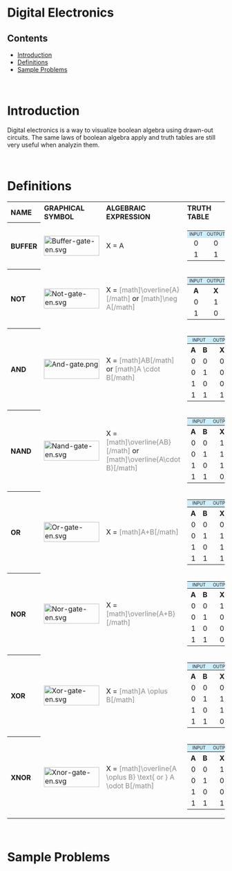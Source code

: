 # Digital Electronics

## Contents
- [Introduction](#introduction)
- [Definitions](#definitions)
- [Sample Problems](#sampleproblems)

<br>

# Introduction

Digital electronics is a way to visualize boolean algebra using drawn-out circuits. The same laws of boolean algebra apply and truth tables are still very useful when analyzin them.

<br>

# Definitions

<table class="wikitable" style="text-align: left">

<tr>
<th><b>NAME</b>
</th>
<th><b>GRAPHICAL SYMBOL</b>
</th>
<th><b>ALGEBRAIC EXPRESSION</b>
</th>
<th><b>TRUTH TABLE</b>
</th></tr>
<tr>
<th><b>BUFFER</b>
</th>
<td> <a href="categories.acsl.org/wiki/index.php?title=File:Buffer-gate-en.svg" class="image"><img alt="Buffer-gate-en.svg" src="categories.acsl.org/wiki/images/thumb/a/a6/Buffer-gate-en.svg/128px-Buffer-gate-en.svg.png" width="128" height="46" srcset="categories.acsl.org/wiki/images/thumb/a/a6/Buffer-gate-en.svg/192px-Buffer-gate-en.svg.png 1.5x, categories.acsl.org/wiki/images/thumb/a/a6/Buffer-gate-en.svg/256px-Buffer-gate-en.svg.png 2x" /></a>
</td>
<td> X = A
</td>
<td>
<table class="wikitable" style="text-align: center">

<tr>
<td style="background-color: #cceeff; font-size: x-small">INPUT
</td>
<td style="background-color: #cceeff; font-size: x-small">OUTPUT
</td></tr>
<tr>
<td> 0 </td>
<td> 0
</td></tr>
<tr>
<td> 1 </td>
<td> 1
</td></tr></table>
</td></tr>
<tr>
<th><b>NOT</b>
</th>
<td> <a href="categories.acsl.org/wiki/index.php?title=File:Not-gate-en.svg" class="image"><img alt="Not-gate-en.svg" src="categories.acsl.org/wiki/images/thumb/9/9f/Not-gate-en.svg/128px-Not-gate-en.svg.png" width="128" height="46" srcset="categories.acsl.org/wiki/images/thumb/9/9f/Not-gate-en.svg/192px-Not-gate-en.svg.png 1.5x, categories.acsl.org/wiki/images/thumb/9/9f/Not-gate-en.svg/256px-Not-gate-en.svg.png 2x" /></a>
</td>
<td> X = <span style='opacity:0.5'>[math]\overline{A}[/math]</span> or  <span style='opacity:0.5'>[math]\neg A[/math]</span>
</td>
<td>
<table class="wikitable" style="text-align: center">

<tr>
<td style="background-color: #cceeff; font-size: x-small">INPUT
</td>
<td style="background-color: #cceeff; font-size: x-small">OUTPUT
</td></tr>
<tr>
<th> A </th>
<th> X
</th></tr>
<tr>
<td> 0 </td>
<td> 1
</td></tr>
<tr>
<td> 1 </td>
<td> 0
</td></tr></table>
</td></tr>
<tr>
<th><b>AND</b>
</th>
<td><a href="categories.acsl.org/wiki/index.php?title=File:And-gate.png" class="image"><img alt="And-gate.png" src="categories.acsl.org/wiki/images/thumb/d/d8/And-gate.png/128px-And-gate.png" width="128" height="46" srcset="categories.acsl.org/wiki/images/thumb/d/d8/And-gate.png/192px-And-gate.png 1.5x, categories.acsl.org/wiki/images/thumb/d/d8/And-gate.png/256px-And-gate.png 2x" /></a>
</td>
<td> X = <span style='opacity:0.5'>[math]AB[/math]</span> or <span style='opacity:0.5'>[math]A \cdot B[/math]</span>
</td>
<td>
<table class="wikitable" style="text-align: center">

<tr>
<td colspan="2" style="background-color: #cceeff; font-size: x-small">INPUT
</td>
<td colspan="1" style="background-color: #cceeff; font-size: x-small">OUTPUT
</td></tr>
<tr>
<th> A </th>
<th> B </th>
<th>  X
</th></tr>
<tr>
<td> 0 </td>
<td> 0 </td>
<td> 0
</td></tr>
<tr>
<td> 0 </td>
<td> 1 </td>
<td> 0
</td></tr>
<tr>
<td> 1 </td>
<td> 0 </td>
<td> 0
</td></tr>
<tr>
<td> 1 </td>
<td> 1 </td>
<td> 1
</td></tr></table>
</td></tr>
<tr>
<th><b>NAND</b>
</th>
<td> <a href="categories.acsl.org/wiki/index.php?title=File:Nand-gate-en.svg" class="image"><img alt="Nand-gate-en.svg" src="categories.acsl.org/wiki/images/thumb/5/58/Nand-gate-en.svg/128px-Nand-gate-en.svg.png" width="128" height="46" srcset="categories.acsl.org/wiki/images/thumb/5/58/Nand-gate-en.svg/192px-Nand-gate-en.svg.png 1.5x, categories.acsl.org/wiki/images/thumb/5/58/Nand-gate-en.svg/256px-Nand-gate-en.svg.png 2x" /></a>
</td>
<td> X = <span style='opacity:0.5'>[math]\overline{AB}[/math]</span> or <span style='opacity:0.5'>[math]\overline{A\cdot B}[/math]</span>
</td>
<td>
<table class="wikitable" style="text-align: center">

<tr>
<td colspan="2" style="background-color: #cceeff; font-size: x-small">INPUT
</td>
<td style="background-color: #cceeff; font-size: x-small">OUTPUT
</td></tr>
<tr>
<th> A </th>
<th> B </th>
<th> X
</th></tr>
<tr>
<td> 0 </td>
<td> 0 </td>
<td> 1
</td></tr>
<tr>
<td> 0 </td>
<td> 1 </td>
<td> 1
</td></tr>
<tr>
<td> 1 </td>
<td> 0 </td>
<td> 1
</td></tr>
<tr>
<td> 1 </td>
<td> 1 </td>
<td> 0
</td></tr></table>
</td></tr>
<tr>
<th><b>OR</b>
</th>
<td> <a href="categories.acsl.org/wiki/index.php?title=File:Or-gate-en.svg" class="image"><img alt="Or-gate-en.svg" src="categories.acsl.org/wiki/images/thumb/4/4c/Or-gate-en.svg/128px-Or-gate-en.svg.png" width="128" height="46" srcset="categories.acsl.org/wiki/images/thumb/4/4c/Or-gate-en.svg/192px-Or-gate-en.svg.png 1.5x, categories.acsl.org/wiki/images/thumb/4/4c/Or-gate-en.svg/256px-Or-gate-en.svg.png 2x" /></a>
</td>
<td> X = <span style='opacity:0.5'>[math]A+B[/math]</span>
</td>
<td>
<table class="wikitable" style="text-align: center">

<tr>
<td colspan="2" style="background-color: #cceeff; font-size: x-small">INPUT
</td>
<td style="background-color: #cceeff; font-size: x-small">OUTPUT
</td></tr>
<tr>
<th> A </th>
<th> B </th>
<th> X
</th></tr>
<tr>
<td> 0 </td>
<td> 0 </td>
<td> 0
</td></tr>
<tr>
<td> 0 </td>
<td> 1 </td>
<td> 1
</td></tr>
<tr>
<td> 1 </td>
<td> 0 </td>
<td> 1
</td></tr>
<tr>
<td> 1 </td>
<td> 1 </td>
<td> 1
</td></tr></table>
</td></tr>
<tr>
<th><b>NOR</b>
</th>
<td> <a href="categories.acsl.org/wiki/index.php?title=File:Nor-gate-en.svg" class="image"><img alt="Nor-gate-en.svg" src="categories.acsl.org/wiki/images/thumb/9/94/Nor-gate-en.svg/128px-Nor-gate-en.svg.png" width="128" height="46" srcset="categories.acsl.org/wiki/images/thumb/9/94/Nor-gate-en.svg/192px-Nor-gate-en.svg.png 1.5x, categories.acsl.org/wiki/images/thumb/9/94/Nor-gate-en.svg/256px-Nor-gate-en.svg.png 2x" /></a>
</td>
<td> X = <span style='opacity:0.5'>[math]\overline{A+B}[/math]</span>
</td>
<td>
<table class="wikitable" style="text-align: center">

<tr>
<td colspan="2" style="background-color: #cceeff; font-size: x-small">INPUT
</td>
<td style="background-color: #cceeff; font-size: x-small">OUTPUT
</td></tr>
<tr>
<th> A </th>
<th> B </th>
<th> X
</th></tr>
<tr>
<td> 0 </td>
<td> 0 </td>
<td> 1
</td></tr>
<tr>
<td> 0 </td>
<td> 1 </td>
<td> 0
</td></tr>
<tr>
<td> 1 </td>
<td> 0 </td>
<td> 0
</td></tr>
<tr>
<td> 1 </td>
<td> 1 </td>
<td> 0
</td></tr></table>
</td></tr>
<tr>
<th><b>XOR</b>
</th>
<td><a href="categories.acsl.org/wiki/index.php?title=File:Xor-gate-en.svg" class="image"><img alt="Xor-gate-en.svg" src="categories.acsl.org/wiki/images/thumb/6/6d/Xor-gate-en.svg/128px-Xor-gate-en.svg.png" width="128" height="46" srcset="categories.acsl.org/wiki/images/thumb/6/6d/Xor-gate-en.svg/192px-Xor-gate-en.svg.png 1.5x, categories.acsl.org/wiki/images/thumb/6/6d/Xor-gate-en.svg/256px-Xor-gate-en.svg.png 2x" /></a>
</td>
<td> X = <span style='opacity:0.5'>[math]A \oplus B[/math]</span>
</td>
<td>
<table class="wikitable" style="text-align: center">

<tr>
<td colspan="2" style="background-color: #cceeff; font-size: x-small">INPUT
</td>
<td style="background-color: #cceeff; font-size: x-small">OUTPUT
</td></tr>
<tr>
<th> A </th>
<th> B </th>
<th> X
</th></tr>
<tr>
<td> 0 </td>
<td> 0 </td>
<td> 0
</td></tr>
<tr>
<td> 0 </td>
<td> 1 </td>
<td> 1
</td></tr>
<tr>
<td> 1 </td>
<td> 0 </td>
<td> 1
</td></tr>
<tr>
<td> 1 </td>
<td> 1 </td>
<td> 0
</td></tr></table>
</td></tr>
<tr>
<th><b>XNOR</b>
</th>
<td> <a href="categories.acsl.org/wiki/index.php?title=File:Xnor-gate-en.svg" class="image"><img alt="Xnor-gate-en.svg" src="categories.acsl.org/wiki/images/thumb/3/35/Xnor-gate-en.svg/128px-Xnor-gate-en.svg.png" width="128" height="46" srcset="categories.acsl.org/wiki/images/thumb/3/35/Xnor-gate-en.svg/192px-Xnor-gate-en.svg.png 1.5x, categories.acsl.org/wiki/images/thumb/3/35/Xnor-gate-en.svg/256px-Xnor-gate-en.svg.png 2x" /></a>
</td>
<td> X = <span style='opacity:0.5'>[math]\overline{A \oplus B} \text{ or } A \odot B[/math]</span>
</td>
<td>
<table class="wikitable" style="text-align: center">

<tr>
<td colspan="2" style="background-color: #cceeff; font-size: x-small">INPUT
</td>
<td style="background-color: #cceeff; font-size: x-small">OUTPUT
</td></tr>
<tr>
<th> A </th>
<th> B </th>
<th> X
</th></tr>
<tr>
<td> 0 </td>
<td> 0 </td>
<td> 1
</td></tr>
<tr>
<td> 0 </td>
<td> 1 </td>
<td> 0
</td></tr>
<tr>
<td> 1 </td>
<td> 0 </td>
<td> 0
</td></tr>
<tr>
<td> 1 </td>
<td> 1 </td>
<td> 1
</td></tr></table>
</td></tr></table>
<br>

# Sample Problems 

<br>
